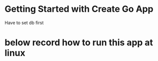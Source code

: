 # Getting Started with Create Go App
 Have to set db first


# below record how to run this app at linux